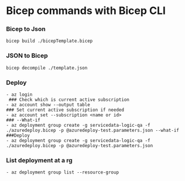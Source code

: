 # Bicep commands with Bicep CLI


### Bicep to Json
```
bicep build ./bicepTemplate.bicep
```
### JSON to Bicep
```
bicep decompile ./template.json
``` 
### Deploy
```
- az login
 ### Check which is current active subscription
- az account show --output table
### Set current active subscription if needed
- az account set --subscription <name or id>
### --What-if
- az deployment group create -g servicedata-logic-qa -f ./azuredeploy.bicep -p @azuredeploy-test.parameters.json --what-if
###Deploy
- az deployment group create -g servicedata-logic-qa -f ./azuredeploy.bicep -p @azuredeploy-test.parameters.json
```

### List deployment at a rg 
```
- az deployment group list --resource-group
```